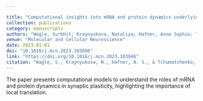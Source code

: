 ```yaml
---

title: "Computational insights into mRNA and protein dynamics underlying synaptic plasticity rules"
collection: publications
category: manuscripts
authors: "Wagle, Surbhit; Kraynyukova, Nataliya; Hafner, Anne Sophie; Tchumatchenko, Tatjana"
venue: "Molecular and Cellular Neuroscience"
date: 2023-01-01
doi: "10.1016/j.mcn.2023.103846"
link: "https://doi.org/10.1016/j.mcn.2023.103846"
citation: "Wagle, S., Kraynyukova, N., Hafner, A. S., & Tchumatchenko, T. (2023). Computational insights into mRNA and protein dynamics underlying synaptic plasticity rules. *Molecular and Cellular Neuroscience, 125*, 103846. https://doi.org/10.1016/j.mcn.2023.103846"
---
```


The paper presents computational models to understand the roles of mRNA and protein dynamics in synaptic plasticity, highlighting the importance of local translation.


